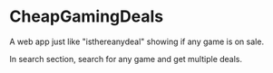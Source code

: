 # CheapGamingDeals
A web app just like "isthereanydeal" showing if any game is on sale.

In search section, search for any game and get multiple deals.
